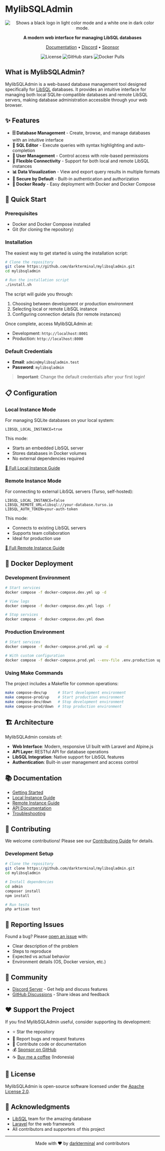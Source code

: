 # MylibSQLAdmin

<p align="center">
  <picture>
    <source media="(prefers-color-scheme: dark)" srcset="https://raw.githubusercontent.com/darkterminal/darkterminal/master/projects/dark-mode.png">
    <source media="(prefers-color-scheme: light)" srcset="https://raw.githubusercontent.com/darkterminal/darkterminal/master/projects/light-mode.png">
    <img alt="Shows a black logo in light color mode and a white one in dark color mode." src="https://raw.githubusercontent.com/darkterminal/darkterminal/master/projects/dark-mode.png">
  </picture>
</p>

<p align="center">
  <strong>A modern web interface for managing LibSQL databases</strong>
</p>

<p align="center">
  <a href="https://deepwiki.com/darkterminal/mylibsqladmin">Documentation</a> •
  <a href="https://discord.gg/wWDzy5Nt44">Discord</a> •
  <a href="https://github.com/sponsors/darkterminal">Sponsor</a>
</p>

<p align="center">
  <img alt="License" src="https://img.shields.io/github/license/darkterminal/mylibsqladmin">
  <img alt="GitHub stars" src="https://img.shields.io/github/stars/darkterminal/mylibsqladmin">
  <img alt="Docker Pulls" src="https://img.shields.io/docker/pulls/darkterminal/mylibsqladmin">
</p>

## What is MylibSQLAdmin?

MylibSQLAdmin is a web-based database management tool designed specifically for [LibSQL](https://github.com/tursodatabase/libsql) databases. It provides an intuitive interface for managing both local SQLite-compatible databases and remote LibSQL servers, making database administration accessible through your web browser.

## ✨ Features

- **🗄️ Database Management** - Create, browse, and manage databases with an intuitive interface
- **📝 SQL Editor** - Execute queries with syntax highlighting and auto-completion
- **👥 User Management** - Control access with role-based permissions
- **🔌 Flexible Connectivity** - Support for both local and remote LibSQL instances
- **📊 Data Visualization** - View and export query results in multiple formats
- **🔐 Secure by Default** - Built-in authentication and authorization
- **🐳 Docker Ready** - Easy deployment with Docker and Docker Compose

## 🚀 Quick Start

### Prerequisites

- Docker and Docker Compose installed
- Git (for cloning the repository)

### Installation

The easiest way to get started is using the installation script:

```bash
# Clone the repository
git clone https://github.com/darkterminal/mylibsqladmin.git
cd mylibsqladmin

# Run the installation script
./install.sh
```

The script will guide you through:

1. Choosing between development or production environment
2. Selecting local or remote LibSQL instance
3. Configuring connection details (for remote instances)

Once complete, access MylibSQLAdmin at:

- Development: `http://localhost:8001`
- Production: `http://localhost:8000`

### Default Credentials

- **Email**: `admin@mylibsqladmin.test`
- **Password**: `mylibsqladmin`

> **Important**: Change the default credentials after your first login!

## 📋 Configuration

### Local Instance Mode

For managing SQLite databases on your local system:

```env
LIBSQL_LOCAL_INSTANCE=true
```

This mode:

- Starts an embedded LibSQL server
- Stores databases in Docker volumes
- No external dependencies required

[📖 Full Local Instance Guide](LLI.md)

### Remote Instance Mode

For connecting to external LibSQL servers (Turso, self-hosted):

```env
LIBSQL_LOCAL_INSTANCE=false
LIBSQL_REMOTE_URL=libsql://your-database.turso.io
LIBSQL_AUTH_TOKEN=your-auth-token
```

This mode:

- Connects to existing LibSQL servers
- Supports team collaboration
- Ideal for production use

[📖 Full Remote Instance Guide](LRI.md)

## 🐳 Docker Deployment

### Development Environment

```bash
# Start services
docker compose -f docker-compose.dev.yml up -d

# View logs
docker compose -f docker-compose.dev.yml logs -f

# Stop services
docker compose -f docker-compose.dev.yml down
```

### Production Environment

```bash
# Start services
docker compose -f docker-compose.prod.yml up -d

# With custom configuration
docker compose -f docker-compose.prod.yml --env-file .env.production up -d
```

### Using Make Commands

The project includes a Makefile for common operations:

```bash
make compose-dev/up     # Start development environment
make compose-prod/up    # Start production environment
make compose-dev/down   # Stop development environment
make compose-prod/down  # Stop production environment
```

## 🏗️ Architecture

MylibSQLAdmin consists of:

- **Web Interface**: Modern, responsive UI built with Laravel and Alpine.js
- **API Layer**: RESTful API for database operations
- **LibSQL Integration**: Native support for LibSQL features
- **Authentication**: Built-in user management and access control

## 📚 Documentation

- [Getting Started](https://deepwiki.com/darkterminal/mylibsqladmin)
- [Local Instance Guide](LLI.md)
- [Remote Instance Guide](LRI.md)
- [API Documentation](https://deepwiki.com/darkterminal/mylibsqladmin/api)
- [Troubleshooting](https://deepwiki.com/darkterminal/mylibsqladmin/troubleshooting)

## 🤝 Contributing

We welcome contributions! Please see our [Contributing Guide](CONTRIBUTING.md) for details.

### Development Setup

```bash
# Clone the repository
git clone https://github.com/darkterminal/mylibsqladmin.git
cd mylibsqladmin

# Install dependencies
cd admin
composer install
npm install

# Run tests
php artisan test
```

## 🐛 Reporting Issues

Found a bug? Please [open an issue](https://github.com/darkterminal/mylibsqladmin/issues) with:

- Clear description of the problem
- Steps to reproduce
- Expected vs actual behavior
- Environment details (OS, Docker version, etc.)

## 💬 Community

- [Discord Server](https://discord.gg/wWDzy5Nt44) - Get help and discuss features
- [GitHub Discussions](https://github.com/darkterminal/mylibsqladmin/discussions) - Share ideas and feedback

## ❤️ Support the Project

If you find MylibSQLAdmin useful, consider supporting its development:

- ⭐ Star the repository
- 🐛 Report bugs and request features
- 🤝 Contribute code or documentation
- 💰 [Sponsor on GitHub](https://github.com/sponsors/darkterminal)
- ☕ [Buy me a coffee](https://saweria.co/darkterminal) (Indonesia)

## 📄 License

MylibSQLAdmin is open-source software licensed under the [Apache License 2.0](LICENSE).

## 🙏 Acknowledgments

- [LibSQL](https://github.com/tursodatabase/libsql) team for the amazing database
- [Laravel](https://laravel.com) for the web framework
- All contributors and supporters of this project

---

<p align="center">
  Made with ❤️ by <a href="https://github.com/darkterminal">darkterminal</a> and contributors
</p>
